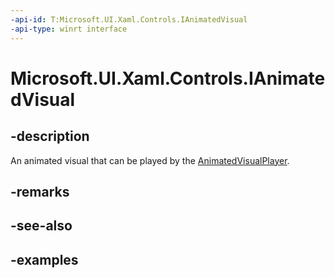 ```yaml
---
-api-id: T:Microsoft.UI.Xaml.Controls.IAnimatedVisual
-api-type: winrt interface
---
```


<!-- Interface syntax.
public interface IAnimatedVisual : IClosable
-->

# Microsoft.UI.Xaml.Controls.IAnimatedVisual

## -description

 An animated visual that can be played by the [AnimatedVisualPlayer](animatedvisualplayer.md).

## -remarks

## -see-also

## -examples

